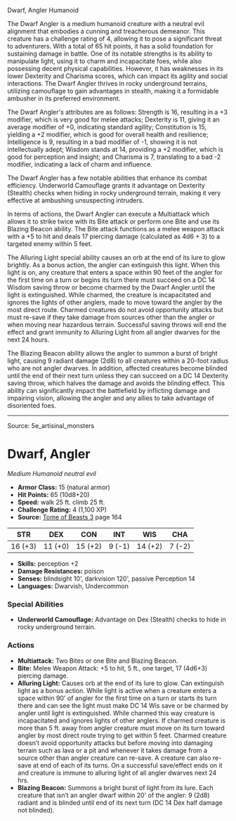 <MonsterName/>Dwarf, Angler</MonsterName>
<CreatureType/>Humanoid</CreatureType>

<summary>The Dwarf Angler is a medium humanoid creature with a neutral evil alignment that embodies a cunning and treacherous demeanor. This creature has a challenge rating of 4, allowing it to pose a significant threat to adventurers. With a total of 65 hit points, it has a solid foundation for sustaining damage in battle. One of its notable strengths is its ability to manipulate light, using it to charm and incapacitate foes, while also possessing decent physical capabilities. However, it has weaknesses in its lower Dexterity and Charisma scores, which can impact its agility and social interactions. The Dwarf Angler thrives in rocky underground terrains, utilizing camouflage to gain advantages in stealth, making it a formidable ambusher in its preferred environment.</summary>

<detail>

The Dwarf Angler's attributes are as follows: Strength is 16, resulting in a +3 modifier, which is very good for melee attacks; Dexterity is 11, giving it an average modifier of +0, indicating standard agility; Constitution is 15, yielding a +2 modifier, which is good for overall health and resilience; Intelligence is 9, resulting in a bad modifier of -1, showing it is not intellectually adept; Wisdom stands at 14, providing a +2 modifier, which is good for perception and insight; and Charisma is 7, translating to a bad -2 modifier, indicating a lack of charm and influence.

The Dwarf Angler has a few notable abilities that enhance its combat efficiency. Underworld Camouflage grants it advantage on Dexterity (Stealth) checks when hiding in rocky underground terrain, making it very effective at ambushing unsuspecting intruders. 

In terms of actions, the Dwarf Angler can execute a Multiattack which allows it to strike twice with its Bite attack or perform one Bite and use its Blazing Beacon ability. The Bite attack functions as a melee weapon attack with a +5 to hit and deals 17 piercing damage (calculated as 4d6 + 3) to a targeted enemy within 5 feet. 

The Alluring Light special ability causes an orb at the end of its lure to glow brightly. As a bonus action, the angler can extinguish this light. When this light is on, any creature that enters a space within 90 feet of the angler for the first time on a turn or begins its turn there must succeed on a DC 14 Wisdom saving throw or become charmed by the Dwarf Angler until the light is extinguished. While charmed, the creature is incapacitated and ignores the lights of other anglers, made to move toward the angler by the most direct route. Charmed creatures do not avoid opportunity attacks but must re-save if they take damage from sources other than the angler or when moving near hazardous terrain. Successful saving throws will end the effect and grant immunity to Alluring Light from all angler dwarves for the next 24 hours.

The Blazing Beacon ability allows the angler to summon a burst of bright light, causing 9 radiant damage (2d8) to all creatures within a 20-foot radius who are not angler dwarves. In addition, affected creatures become blinded until the end of their next turn unless they can succeed on a DC 14 Dexterity saving throw, which halves the damage and avoids the blinding effect. This ability can significantly impact the battlefield by inflicting damage and impairing vision, allowing the angler and any allies to take advantage of disoriented foes.</detail>



---

Source: 5e_artisinal_monsters

# Dwarf, Angler

*Medium* *Humanoid* *neutral evil*

- **Armor Class:** 15 (natural armor)
- **Hit Points:** 65 (10d8+20)
- **Speed:** walk 25 ft. climb 25 ft.
- **Challenge Rating:** 4 (1,100 XP)
- **Source:** [Tome of Beasts 3](https://koboldpress.com/kpstore/product/tome-of-beasts-3-for-5th-edition/) page 164

| STR | DEX | CON | INT | WIS | CHA |
| --- | --- | --- | --- | --- | --- |
| 16 (+3) | 11 (+0) | 15 (+2) | 9 (-1) | 14 (+2) | 7 (-2) |

- **Skills:** perception +2
- **Damage Resistances:** poison
- **Senses:** blindsight 10', darkvision 120', passive Perception 14
- **Languages:** Dwarvish, Undercommon

### Special Abilities

- **Underworld Camouflage:** Advantage on Dex (Stealth) checks to hide in rocky underground terrain.

### Actions

- **Multiattack:** Two Bites or one Bite and Blazing Beacon.
- **Bite:** Melee Weapon Attack: +5 to hit, 5 ft., one target, 17 (4d6+3) piercing damage.
- **Alluring Light:** Causes orb at the end of its lure to glow. Can extinguish light as a bonus action. While light is active when a creature enters a space within 90' of angler for the first time on a turn or starts its turn there and can see the light must make DC 14 Wis save or be charmed by angler until light is extinguished. While charmed this way creature is incapacitated and ignores lights of other anglers. If charmed creature is more than 5 ft. away from angler creature must move on its turn toward angler by most direct route trying to get within 5 feet. Charmed creature doesn’t avoid opportunity attacks but before moving into damaging terrain such as lava or a pit and whenever it takes damage from a source other than angler creature can re-save. A creature can also re-save at end of each of its turns. On a successful save/effect ends on it and creature is immune to alluring light of all angler dwarves next 24 hrs.
- **Blazing Beacon:** Summons a bright burst of light from its lure. Each creature that isn’t an angler dwarf within 20' of the angler: 9 (2d8) radiant and is blinded until end of its next turn (DC 14 Dex half damage not blinded).




